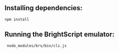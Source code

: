 ## Installing dependencies:

```
npm install
```

## Running the BrightScript emulator:

```
 node_modules/brs/bin/cli.js
```
